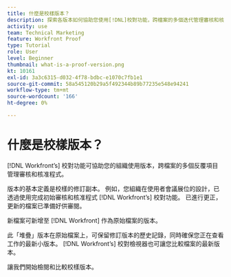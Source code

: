 ```yaml
---
title: 什麼是校樣版本？
description: 探索各版本如何協助您使用[!DNL]校對功能，跨檔案的多個迭代管理審核和核准程式。
activity: use
team: Technical Marketing
feature: Workfront Proof
type: Tutorial
role: User
level: Beginner
thumbnail: what-is-a-proof-version.png
kt: 10161
exl-id: 3a3c6315-d032-4f78-bdbc-e1070c7fb1e1
source-git-commit: 58a545120b29a5f492344b89b77235e548e94241
workflow-type: tm+mt
source-wordcount: '166'
ht-degree: 0%

---
```


# 什麼是校樣版本？

[!DNL Workfront’s] 校對功能可協助您的組織使用版本，跨檔案的多個反覆項目管理審核和核准程式。

版本的基本定義是校樣的修訂副本。 例如，您組織在使用者會議展位的設計，已透過使用完成初始審核和核准程式 [!DNL Workfront’s] 校對功能。 已進行更正，更新的檔案已準備好供審閱。

新檔案可新增至 [!DNL Workfront] 作為原始檔案的版本。

此「堆疊」版本在原始檔案上，可保留修訂版本的歷史記錄，同時確保您正在查看工作的最新小版本。 [!DNL Workfront’s] 校對檢視器也可讓您比較檔案的最新版本。

讓我們開始檢閱和比較校樣版本。
